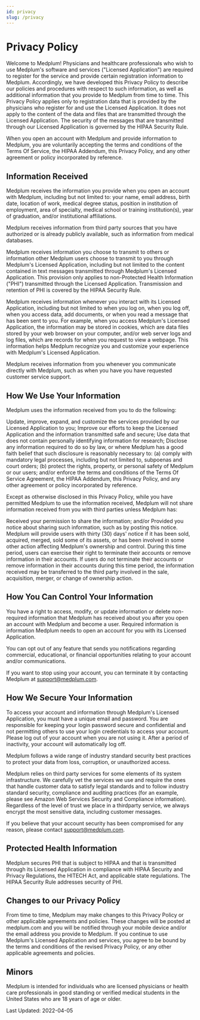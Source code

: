 ```yaml
---
id: privacy
slug: /privacy
---
```


# Privacy Policy

Welcome to Medplum! Physicians and healthcare professionals who wish to use Medplum's software and services ("Licensed Application") are required to register for the service and provide certain registration information to Medplum. Accordingly, we have developed this Privacy Policy to describe our policies and procedures with respect to such information, as well as additional information that you provide to Medplum from time to time. This Privacy Policy applies only to registration data that is provided by the physicians who register for and use the Licensed Application. It does not apply to the content of the data and files that are transmitted through the Licensed Application. The security of the messages that are transmitted through our Licensed Application is governed by the HIPAA Security Rule.

When you open an account with Medplum and provide information to Medplum, you are voluntarily accepting the terms and conditions of the Terms Of Service, the HIPAA Addendum, this Privacy Policy, and any other agreement or policy incorporated by reference.

## Information Received

Medplum receives the information you provide when you open an account with Medplum, including but not limited to: your name, email address, birth date, location of work, medical degree status, position in institution of employment, area of specialty, medical school or training institution(s), year of graduation, and/or institutional affiliations.

Medplum receives information from third party sources that you have authorized or is already publicly available, such as information from medical databases.

Medplum receives information you choose to transmit to others or information other Medplum users choose to transmit to you through Medplum's Licensed Application, including but not limited to the content contained in text messages transmitted through Medplum's Licensed Application. This provision only applies to non-Protected Health Information ("PHI") transmitted through the Licensed Application. Transmission and retention of PHI is covered by the HIPAA Security Rule.

Medplum receives information whenever you interact with its Licensed Application, including but not limited to when you log on, when you log off, when you access data, add documents, or when you read a message that has been sent to you. For example, when you access Medplum's Licensed Application, the information may be stored in cookies, which are data files stored by your web browser on your computer, and/or web server logs and log files, which are records for when you request to view a webpage. This information helps Medplum recognize you and customize your experience with Medplum's Licensed Application.

Medplum receives information from you whenever you communicate directly with Medplum, such as when you have you have requested customer service support.

## How We Use Your Information

Medplum uses the information received from you to do the following:

Update, improve, expand, and customize the services provided by our Licensed Application to you;
Improve our efforts to keep the Licensed Application and the information transmitted safe and secure;
Use data that does not contain personally identifying information for research;
Disclose any information required to do so by law, or where Medplum has a good faith belief that such disclosure is reasonably necessary to: (a) comply with mandatory legal processes, including but not limited to, subpoenas and court orders; (b) protect the rights, property, or personal safety of Medplum or our users; and/or enforce the terms and conditions of the Terms Of Service Agreement, the HIPAA Addendum, this Privacy Policy, and any other agreement or policy incorporated by reference.

Except as otherwise disclosed in this Privacy Policy, while you have permitted Medplum to use the information received, Medplum will not share information received from you with third parties unless Medplum has:

Received your permission to share the information; and/or
Provided you notice about sharing such information, such as by posting this notice.
Medplum will provide users with thirty (30) days' notice if it has been sold, acquired, merged, sold some of its assets, or has been involved in some other action affecting Medplum's ownership and control. During this time period, users can exercise their right to terminate their accounts or remove information in their accounts. If users do not terminate their accounts or remove information in their accounts during this time period, the information received may be transferred to the third party involved in the sale, acquisition, merger, or change of ownership action.

## How You Can Control Your Information

You have a right to access, modify, or update information or delete non-required information that Medplum has received about you after you open an account with Medplum and become a user. Required information is information Medplum needs to open an account for you with its Licensed Application.

You can opt out of any feature that sends you notifications regarding commercial, educational, or financial opportunities relating to your account and/or communications.

If you want to stop using your account, you can terminate it by contacting Medplum at support@medplum.com.

## How We Secure Your Information

To access your account and information through Medplum's Licensed Application, you must have a unique email and password. You are responsible for keeping your login password secure and confidential and not permitting others to use your login credentials to access your account. Please log out of your account when you are not using it. After a period of inactivity, your account will automatically log off.

Medplum follows a wide range of industry standard security best practices to protect your data from loss, corruption, or unauthorized access.

Medplum relies on third party services for some elements of its system infrastructure. We carefully vet the services we use and require the ones that handle customer data to satisfy legal standards and to follow industry standard security, compliance and auditing practices (for an example, please see Amazon Web Services Security and Compliance information). Regardless of the level of trust we place in a thirdparty service, we always encrypt the most sensitive data, including customer messages.

If you believe that your account security has been compromised for any reason, please contact support@medplum.com.

## Protected Health Information

Medplum secures PHI that is subject to HIPAA and that is transmitted through its Licensed Application in compliance with HIPAA Security and Privacy Regulations, the HITECH Act, and applicable state regulations. The HIPAA Security Rule addresses security of PHI.

## Changes to our Privacy Policy

From time to time, Medplum may make changes to this Privacy Policy or other applicable agreements and policies. These changes will be posted at medplum.com and you will be notified through your mobile device and/or the email address you provide to Medplum. If you continue to use Medplum's Licensed Application and services, you agree to be bound by the terms and conditions of the revised Privacy Policy, or any other applicable agreements and policies.

## Minors

Medplum is intended for individuals who are licensed physicians or health care professionals in good standing or verified medical students in the United States who are 18 years of age or older.

Last Updated: 2022-04-05
